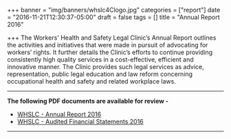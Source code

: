 +++
banner = "img/banners/whslc4Clogo.jpg"
categories = ["report"]
date = "2016-11-21T12:30:37-05:00"
draft = false
tags = []
title = "Annual Report 2016"

+++
The Workers' Health and Safety Legal Clinic’s Annual Report outlines the activities and initiatives that were made in pursuit of advocating for workers’ rights. It further details the Clinic’s efforts to continue providing consistently high quality services in a cost-effective, efficient and innovative manner. The Clinic provides such legal services as advice, representation, public legal education and law reform concerning occupational health and safety and related workplace laws.

* * *

**The following PDF documents are available for review -**

*   [WHSLC - Annual Report 2016](https://s3.amazonaws.com/newsletter.workers-safety.ca/newsletters/Clinic+References/2016+Annual+Report/Annual+Report+2016.pdf)
*   [WHSLC - Audited Financial Statements 2016](https://s3.amazonaws.com/newsletter.workers-safety.ca/newsletters/Clinic+References/2016+Annual+Report/Auditted+Financial+Statements+2016.pdf)

* * *